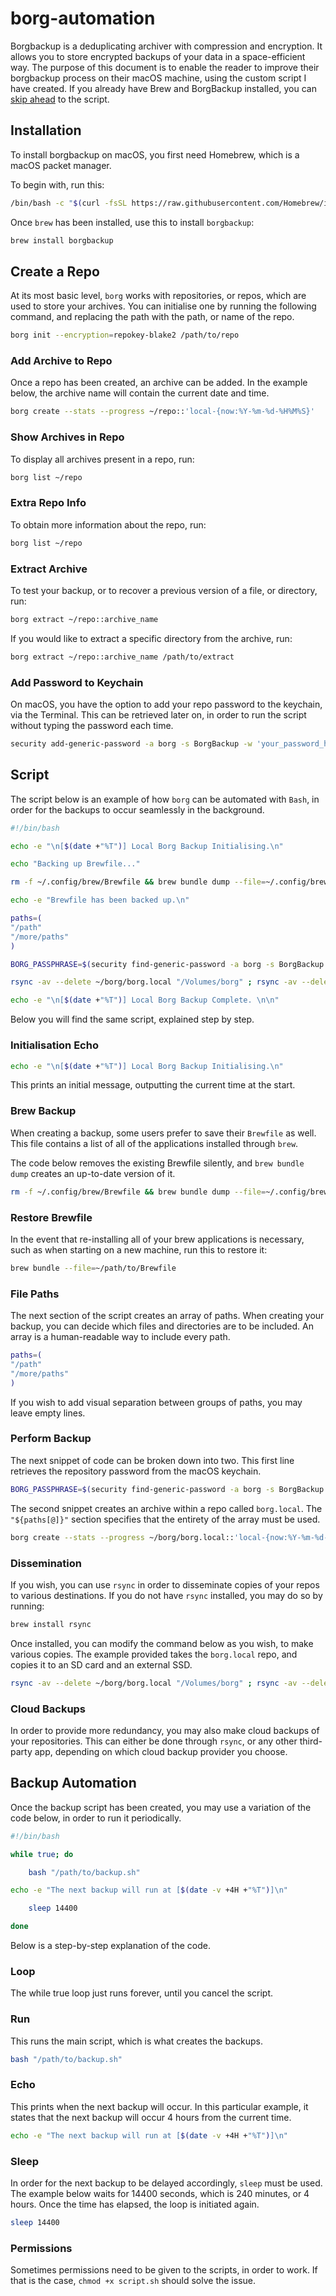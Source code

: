 # borg-automation

Borgbackup is a deduplicating archiver with compression and encryption. It allows you to store encrypted backups of your data in a space-efficient way. The purpose of this document is to enable the reader to improve their borgbackup process on their macOS machine, using the custom script I have created. If you already have Brew and BorgBackup installed, you can [skip ahead](#script) to the script.

## Installation

To install borgbackup on macOS, you first need Homebrew, which is a macOS packet manager.

To begin with, run this:

```bash
/bin/bash -c "$(curl -fsSL https://raw.githubusercontent.com/Homebrew/install/HEAD/install.sh)"
```

Once `brew` has been installed, use this to install `borgbackup`:

```bash
brew install borgbackup
```

## Create a Repo

At its most basic level, `borg` works with repositories, or repos, which are used to store your archives. You can initialise one by running the following command, and replacing the path with the path, or name of the repo.

```bash
borg init --encryption=repokey-blake2 /path/to/repo
```

### Add Archive to Repo

Once a repo has been created, an archive can be added. In the example below, the archive name will contain the current date and time.

```bash
borg create --stats --progress ~/repo::'local-{now:%Y-%m-%d-%H%M%S}'
```

### Show Archives in Repo

To display all archives present in a repo, run:

```bash
borg list ~/repo
```

### Extra Repo Info

To obtain more information about the repo, run:

```bash
borg list ~/repo
```

### Extract Archive

To test your backup, or to recover a previous version of a file, or directory, run:

```bash
borg extract ~/repo::archive_name
```

If you would like to extract a specific directory from the archive, run:

```bash
borg extract ~/repo::archive_name /path/to/extract
```

### Add Password to Keychain

On macOS, you have the option to add your repo password to the keychain, via the Terminal. This can be retrieved later on, in order to run the script without typing the password each time.

```bash
security add-generic-password -a borg -s BorgBackup -w 'your_password_here'
```

## Script

The script below is an example of how `borg` can be automated with `Bash`, in order for the backups to occur seamlessly in the background.

```bash
#!/bin/bash

echo -e "\n[$(date +"%T")] Local Borg Backup Initialising.\n"

echo "Backing up Brewfile..."

rm -f ~/.config/brew/Brewfile && brew bundle dump --file=~/.config/brew/Brewfile

echo -e "Brewfile has been backed up.\n"

paths=(
"/path"
"/more/paths"
)

BORG_PASSPHRASE=$(security find-generic-password -a borg -s BorgBackup -w) borg create --stats --progress ~/borg/borg.local::'local-{now:%Y-%m-%d-%H%M%S}' "${paths[@]}"

rsync -av --delete ~/borg/borg.local "/Volumes/borg" ; rsync -av --delete ~/borg/borg.local "/Volumes/borg.ssd"

echo -e "\n[$(date +"%T")] Local Borg Backup Complete. \n\n"
```

Below you will find the same script, explained step by step.

### Initialisation Echo

```bash
echo -e "\n[$(date +"%T")] Local Borg Backup Initialising.\n"
```

This prints an initial message, outputting the current time at the start.

### Brew Backup

When creating a backup, some users prefer to save their `Brewfile` as well. This file contains a list of all of the applications installed through `brew`.

The code below removes the existing Brewfile silently, and `brew bundle dump` creates an up-to-date version of it.

```bash
rm -f ~/.config/brew/Brewfile && brew bundle dump --file=~/.config/brew/Brewfile
```

### Restore Brewfile

In the event that re-installing all of your brew applications is necessary, such as when starting on a new machine, run this to restore it:

```bash
brew bundle --file=~/path/to/Brewfile
```

### File Paths

The next section of the script creates an array of paths. When creating your backup, you can decide which files and directories are to be included. An array is a human-readable way to include every path.

```bash
paths=(
"/path"
"/more/paths"
)
```

If you wish to add visual separation between groups of paths, you may leave empty lines.

### Perform Backup

The next snippet of code can be broken down into two. This first line retrieves the repository password from the macOS keychain.

```bash
BORG_PASSPHRASE=$(security find-generic-password -a borg -s BorgBackup -w)
```

The second snippet creates an archive within a repo called `borg.local`. The `"${paths[@]}"` section specifies that the entirety of the array must be used.

```bash
borg create --stats --progress ~/borg/borg.local::'local-{now:%Y-%m-%d-%H%M%S}' "${paths[@]}"
```

### Dissemination

If you wish, you can use `rsync` in order to disseminate copies of your repos to various destinations. If you do not have `rsync` installed, you may do so by running:

```bash
brew install rsync
```

Once installed, you can modify the command below as you wish, to make various copies. The example provided takes the `borg.local` repo, and copies it to an SD card and an external SSD.

```bash
rsync -av --delete ~/borg/borg.local "/Volumes/borg" ; rsync -av --delete ~/borg/borg.local "/Volumes/borg.ssd"
```

### Cloud Backups

In order to provide more redundancy, you may also make cloud backups of your repositories. This can either be done through `rsync`, or any other third-party app, depending on which cloud backup provider you choose.

## Backup Automation

Once the backup script has been created, you may use a variation of the code below, in order to run it periodically.

```bash
#!/bin/bash

while true; do

	bash "/path/to/backup.sh"

echo -e "The next backup will run at [$(date -v +4H +"%T")]\n"

	sleep 14400

done
```

Below is a step-by-step explanation of the code.

### Loop

The while true loop just runs forever, until you cancel the script.

### Run

This runs the main script, which is what creates the backups.

```bash
bash "/path/to/backup.sh"
```

### Echo

This prints when the next backup will occur. In this particular example, it states that the next backup will occur 4 hours from the current time.

```bash
echo -e "The next backup will run at [$(date -v +4H +"%T")]\n"
```

### Sleep

In order for the next backup to be delayed accordingly, `sleep` must be used. The example below waits for 14400 seconds, which is 240 minutes, or 4 hours. Once the time has elapsed, the loop is initiated again.

```bash
sleep 14400
```

### Permissions

Sometimes permissions need to be given to the scripts, in order to work. If that is the case, `chmod +x script.sh` should solve the issue.
